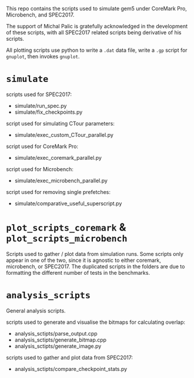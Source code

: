 This repo contains the scripts used to simulate gem5 under CoreMark Pro, Microbench, and SPEC2017. 

The support of Michal Palic is gratefully acknowledged in the development of these scripts, with all SPEC2017 related scripts being derivative of his scripts.

All plotting scripts use python to write a `.dat` data file, write a `.gp` script for `gnuplot`, then invokes `gnuplot`. 

# `simulate`

scripts used for SPEC2017: 
- simulate/run_spec.py
- simulate/fix_checkpoints.py

script used for simulating CTour parameters: 
- simulate/exec_custom_CTour_parallel.py

script used for CoreMark Pro: 
- simulate/exec_coremark_parallel.py

script used for Microbench: 
- simulate/exec_microbench_parallel.py

script used for removing single prefetches: 
- simulate/comparative_useful_superscript.py

# `plot_scripts_coremark` & `plot_scripts_microbench` 

Scripts used to gather / plot data from simulation runs. Some scripts only appear in one of the two, since it is agnostic to either coremark, microbench, or SPEC2017. The duplicated scripts in the folders are due to formatting the different number of tests in the benchmarks. 

# `analysis_scripts` 

General analysis scripts. 

scripts used to generate and visualise the bitmaps for calculating overlap: 
- analysis_sctipts/parse_output.cpp
- analysis_sctipts/generate_bitmap.cpp
- analysis_sctipts/generate_image.py

scripts used to gather and plot data from SPEC2017: 
- analysis_sctipts/compare_checkpoint_stats.py

